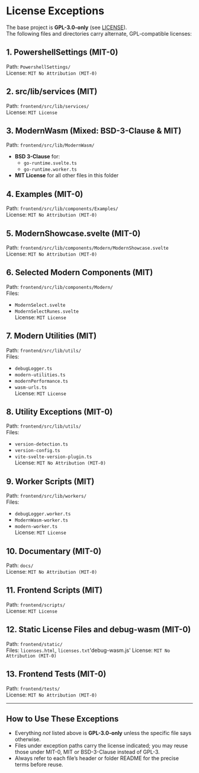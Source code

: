 ﻿# License Exceptions

The base project is **GPL-3.0-only** (see [LICENSE](./LICENSE)).  
The following files and directories carry alternate, GPL-compatible licenses:

## 1. PowershellSettings (MIT-0)  
Path: `PowershellSettings/`  
License: `MIT No Attribution (MIT-0)`

## 2. src/lib/services (MIT)  
Path: `frontend/src/lib/services/`  
License: `MIT License`

## 3. ModernWasm (Mixed: BSD-3-Clause & MIT)  
Path: `frontend/src/lib/ModernWasm/`  
- **BSD 3-Clause** for:  
  - `go-runtime.svelte.ts`  
  - `go-runtime.worker.ts`  
- **MIT License** for all other files in this folder

## 4. Examples (MIT-0)  
Path: `frontend/src/lib/components/Examples/`  
License: `MIT No Attribution (MIT-0)`

## 5. ModernShowcase.svelte (MIT-0)  
Path: `frontend/src/lib/components/Modern/ModernShowcase.svelte`  
License: `MIT No Attribution (MIT-0)`

## 6. Selected Modern Components (MIT)  
Path: `frontend/src/lib/components/Modern/`  
Files:  
- `ModernSelect.svelte`  
- `ModernSelectRunes.svelte`  
License: `MIT License`

## 7. Modern Utilities (MIT)  
Path: `frontend/src/lib/utils/`  
Files:  
- `debugLogger.ts`  
- `modern-utilities.ts`  
- `modernPerformance.ts`  
- `wasm-urls.ts`  
License: `MIT License`

## 8. Utility Exceptions (MIT-0)  
Path: `frontend/src/lib/utils/`  
Files:  
- `version-detection.ts`  
- `version-config.ts`  
- `vite-svelte-version-plugin.ts`  
License: `MIT No Attribution (MIT-0)`

## 9. Worker Scripts (MIT)  
Path: `frontend/src/lib/workers/`  
Files:  
- `debugLogger.worker.ts`  
- `ModernWasm-worker.ts`  
- `modern-worker.ts`  
License: `MIT License`

## 10. Documentary (MIT-0)  
Path: `docs/`  
License: `MIT No Attribution (MIT-0)`

## 11. Frontend Scripts (MIT)  
Path: `frontend/scripts/`  
License: `MIT License`

## 12. Static License Files and debug-wasm (MIT-0)  
Path: `frontend/static/`  
Files: `licenses.html`, `licenses.txt`'debug-wasm.js'
License: `MIT No Attribution (MIT-0)`



## 13. Frontend Tests (MIT-0)  
Path: `frontend/tests/`  
License: `MIT No Attribution (MIT-0)`



---

## How to Use These Exceptions

- Everything *not* listed above is **GPL-3.0-only** unless the specific file says otherwise.  
- Files under exception paths carry the license indicated; you may reuse those under MIT-0, MIT or BSD-3-Clause instead of GPL-3.  
- Always refer to each file’s header or folder README for the precise terms before reuse.  
